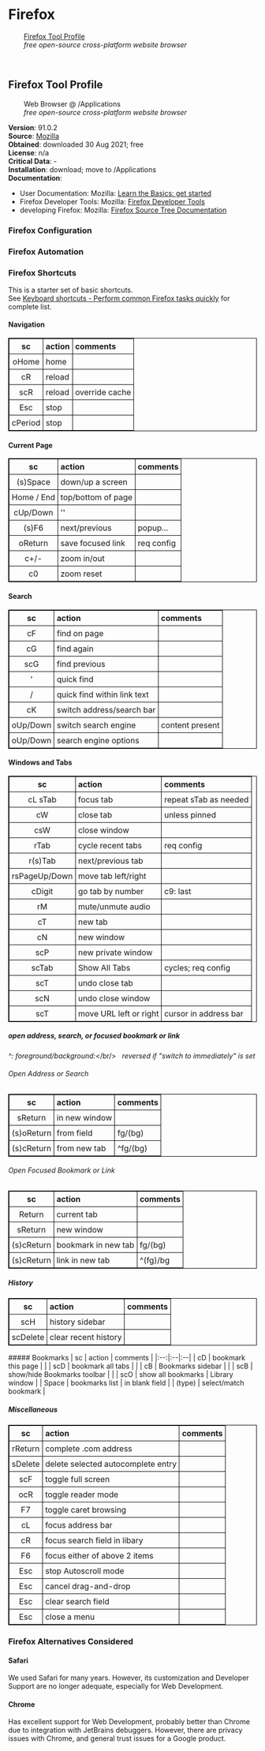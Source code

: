 <style>
table, th, td {
border: 1px solid black;
  border-collapse: collapse;
}
table {
  empty-cells: show;
}
th, td {
  padding: 5px;
  text-align: left;
}
</style>
# Firefox
&nbsp;&nbsp;&nbsp;&nbsp;&nbsp;&nbsp;&nbsp;&nbsp;[Firefox Tool Profile](#firefox-tool-profile)<br/>
&nbsp;&nbsp;&nbsp;&nbsp;&nbsp;&nbsp;&nbsp;&nbsp;*free open-source cross-platform website browser*<br/>

<br/>

## Firefox Tool Profile
&nbsp;&nbsp;&nbsp;&nbsp;&nbsp;&nbsp;&nbsp;&nbsp;Web Browser @ /Applications<br/>
&nbsp;&nbsp;&nbsp;&nbsp;&nbsp;&nbsp;&nbsp;&nbsp;*free open-source cross-platform website browser*<br/>

**Version**: 91.0.2<br/>
**Source**: [Mozilla](https://www.mozilla.org/en-US/firefox/new/)<br/>
**Obtained**: downloaded 30 Aug 2021; free<br/>
**License**: n/a<br/>
**Critical Data**: -<br/>
**Installation**: download; move to /Applications<br/>
**Documentation**: <br/>
- User Documentation: Mozilla: [Learn the Basics: get started](https://support.mozilla.org/en-US/products/firefox/get-started)
- Firefox Developer Tools: Mozilla: [Firefox Developer Tools](https://firefox-dev.tools)
- developing Firefox: Mozilla: [Firefox Source Tree Documentation](https://firefox-source-docs.mozilla.org/index.html)

### Firefox Configuration
### Firefox Automation
### Firefox Shortcuts
This is a starter set of basic shortcuts.<br/>
See [Keyboard shortcuts - Perform common Firefox tasks quickly](https://support.mozilla.org/en-US/kb/keyboard-shortcuts-perform-firefox-tasks-quickly#w_navigation)
for complete list.
#### Navigation
| sc | action | comments |
|:--:|:--|:--|
| oHome | home | |
| cR | reload | |
| scR | reload | override cache |
| Esc | stop | |
| cPeriod | stop | |

#### Current Page
| sc | action | comments |
|:--:|:--|:--|
| (s)Space | down/up a screen | |
| Home / End | top/bottom of page | |
| cUp/Down | '' | |
| (s)F6 | next/previous | popup... |
| oReturn | save focused link | req config |
| c+/- | zoom in/out | |
| c0 | zoom reset | |

#### Search
| sc | action | comments |
|:--:|:--|:--|
| cF | find on page | |
| cG | find again | |
| scG | find previous | |
| ' |  quick find | |
| / | quick find within link text |
| cK | switch address/search bar | |
| oUp/Down | switch search engine | content present|
| oUp/Down | search engine options |

#### Windows and Tabs
| sc | action | comments |
|:--:|:--|:--|
| cL sTab | focus tab | repeat sTab as needed |
| cW | close tab | unless pinned |
| csW | close window | |
| rTab | cycle recent tabs | req config |
| r(s)Tab | next/previous tab | |
| rsPageUp/Down | move tab left/right |
| cDigit | go tab by number | c9: last |
| rM | mute/unmute audio | |
| cT | new tab | |
| cN | new window | |
| scP | new private window | |
| scTab | Show All Tabs | cycles; req config |
| scT | undo close tab | |
| scN | undo close window | |
| scT | move URL left or right | cursor in address bar |

<div style="page-break-after: always;"></div>

##### open address, search, or focused bookmark or link
*^: foreground/background:*</br/>
*&nbsp;&nbsp;reversed if "switch to immediately" is set*

###### Open Address or Search
| sc | action | comments |
|:--:|:--|:--|
| sReturn | in new window | |
| (s)oReturn | from field | fg/(bg) |
| (s)cReturn | from new tab | ^fg/(bg) |

###### Open Focused Bookmark or Link
| sc | action | comments |
|:--:|:--|:--|
| Return | current tab | |
| sReturn | new window | |
| (s)cReturn | bookmark in new tab | fg/(bg) |
| (s)cReturn | link in new tab | ^(fg)/bg |

##### History
| sc | action | comments |
|:--:|:--|:--|
| scH | history sidebar | |
| scDelete | clear recent history |

<div style="page-break-after: always;"></div>
##### Bookmarks
| sc | action | comments |
|:--:|:--|:--|
| cD | bookmark this page | |
| scD | bookmark all tabs | |
| cB | Bookmarks sidebar | |
| scB | show/hide Bookmarks toolbar | |
| scO | show all bookmarks | Library window |
| Space | bookmarks list | in blank field |
| (type) | select/match bookmark |

##### Miscellaneous
| sc | action | comments |
|:--:|:--|:--|
| rReturn | complete .com address | |
| sDelete | delete selected autocomplete entry | |
| scF | toggle full screen | |
| ocR | toggle reader mode | |
| F7 | toggle caret browsing | |
| cL | focus address bar | |
| cR | focus search field in libary | |
| F6 | focus either of above 2 items | |
| Esc | stop Autoscroll mode | |
| Esc | cancel drag-and-drop | |
| Esc | clear search field | |
| Esc | close a menu | |

### Firefox Alternatives Considered
#### Safari
We used Safari for many years.
However, its customization and Developer Support are no longer adequate, especially for Web Development.
#### Chrome
Has excellent support for Web Development, probably better than Chrome due to integration with JetBrains debuggers.
However, there are privacy issues with Chrome, and general trust issues for a Google product.
